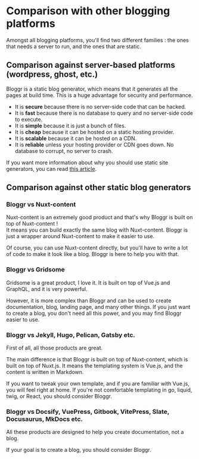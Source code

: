 # Comparison with other blogging platforms

Amongst all blogging platforms, you'll find two different families : the ones that needs a server to run, and the ones that are static.

## Comparison against server-based platforms (wordpress, ghost, etc.)

Bloggr is a static blog generator, which means that it generates all the pages at build time. This is a huge advantage for security and performance.

* It is **secure** because there is no server-side code that can be hacked.
* It is **fast** because there is no database to query and no server-side code to execute.
* It is **simple** because it is just a bunch of files.
* It is **cheap** because it can be hosted on a static hosting provider.
* It is **scalable** because it can be hosted on a CDN.
* It is **reliable** unless your hosting provider or CDN goes down. No database to corrupt, no server to crash.

If you want more information about why you should use static site generators, you can read [this article](https://www.netlify.com/blog/2020/05/04/what-are-static-site-generators-and-why-should-you-use-them/).

## Comparison against other static blog generators

### Bloggr vs Nuxt-content

Nuxt-content is an extremely good product and that's why Bloggr is built on top of Nuxt-content !  
It means you can build exactly the same blog with Nuxt-content. Bloggr is just a wrapper around Nuxt-content to make it easier to use.

Of course, you can use Nuxt-content directly, but you'll have to write a lot of code to make it look like a blog. Bloggr is here to help you with that.

### Bloggr vs Gridsome

Gridsome is a great product, I love it. It is built on top of Vue.js and GraphQL, and it is very powerful.

However, it is more complex than Bloggr and can be used to create documentation, blog, landing page, and many other things.
If you just want to create a blog, you don't need all this power, and you may find Bloggr easier to use.


### Bloggr vs Jekyll, Hugo, Pelican, Gatsby etc.

First of all, all those products are great.

The main difference is that Bloggr is built on top of Nuxt-content, which is built on top of Nuxt.js. 
It means the templating system is Vue.js, and the content is written in Markdown.

If you want to tweak your own template, and if you are familiar with Vue.js, you will feel right at home. 
If you're not comfortable templating in go, liquid, twig, or React, you should consider Bloggr.

### Bloggr vs Docsify, VuePress, Gitbook, VitePress, Slate, Docusaurus, MkDocs etc.

All these products are designed to help you create documentation, not a blog.

If your goal is to create a blog, you should consider Bloggr.


